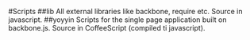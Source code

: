#Scripts
##lib
All external libraries like backbone, require etc. Source in javascript.
##yoyyin
Scripts for the single page application built on backbone.js. Source in CoffeeScript (compiled ti javascript).